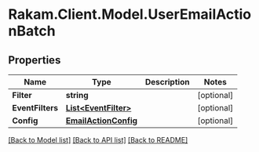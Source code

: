 # Rakam.Client.Model.UserEmailActionBatch
## Properties

Name | Type | Description | Notes
------------ | ------------- | ------------- | -------------
**Filter** | **string** |  | [optional] 
**EventFilters** | [**List&lt;EventFilter&gt;**](EventFilter.md) |  | [optional] 
**Config** | [**EmailActionConfig**](EmailActionConfig.md) |  | [optional] 

[[Back to Model list]](../README.md#documentation-for-models) [[Back to API list]](../README.md#documentation-for-api-endpoints) [[Back to README]](../README.md)

